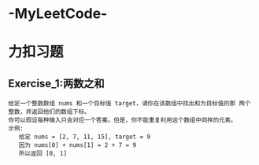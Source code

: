 # -MyLeetCode-
# 力扣习题

## Exercise_1:两数之和
```
给定一个整数数组 nums 和一个目标值 target，请你在该数组中找出和为目标值的那 两个 整数，并返回他们的数组下标。
你可以假设每种输入只会对应一个答案。但是，你不能重复利用这个数组中同样的元素。
示例:
   给定 nums = [2, 7, 11, 15], target = 9
   因为 nums[0] + nums[1] = 2 + 7 = 9
   所以返回 [0, 1]
```





